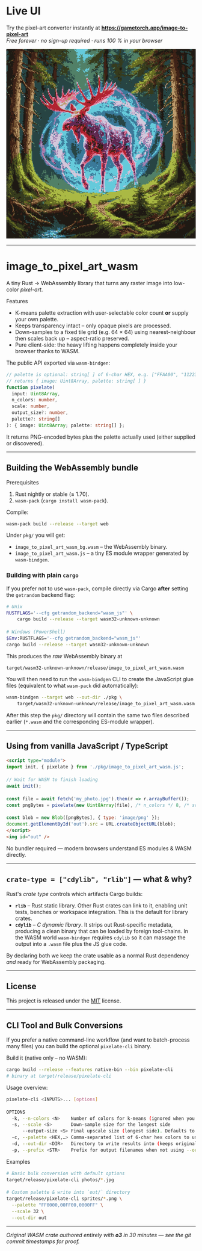# Live UI

Try the pixel-art converter instantly at **https://gametorch.app/image-to-pixel-art**  
*Free forever · no sign-up required · runs 100 % in your browser*

![Spirit Moose](spirit_moose.png)

---

# image_to_pixel_art_wasm

A tiny Rust → WebAssembly library that turns any raster image into low-color *pixel-art*.

Features
- K-means palette extraction with user-selectable color count **or** supply your own palette.
- Keeps transparency intact – only opaque pixels are processed.
- Down-samples to a fixed tile grid (e.g. 64 × 64) using nearest-neighbour then scales back up – aspect-ratio preserved.
- Pure client-side: the heavy lifting happens completely inside your browser thanks to WASM.

The public API exported via `wasm-bindgen`:
```ts
// palette is optional: string[ ] of 6-char HEX, e.g. ["FFAA00", "112233"]
// returns { image: Uint8Array, palette: string[ ] }
function pixelate(
  input: Uint8Array,
  n_colors: number,
  scale: number,
  output_size?: number,
  palette?: string[]
): { image: Uint8Array; palette: string[] };
```
It returns PNG-encoded bytes plus the palette actually used (either supplied or discovered).

---

## Building the WebAssembly bundle

Prerequisites
1. Rust nightly or stable (≥ 1.70).
2. `wasm-pack` (`cargo install wasm-pack`).

Compile:
```bash
wasm-pack build --release --target web
```
Under `pkg/` you will get:
* `image_to_pixel_art_wasm_bg.wasm` – the WebAssembly binary.
* `image_to_pixel_art_wasm.js` – a tiny ES module wrapper generated by `wasm-bindgen`.

### Building with plain `cargo`

If you prefer not to use `wasm-pack`, compile directly via Cargo **after** setting
the `getrandom` backend flag:

```bash
# Unix
RUSTFLAGS='--cfg getrandom_backend="wasm_js"' \
    cargo build --release --target wasm32-unknown-unknown

# Windows (PowerShell)
$Env:RUSTFLAGS='--cfg getrandom_backend="wasm_js"'
cargo build --release --target wasm32-unknown-unknown
```

This produces the *raw* WebAssembly binary at

```
target/wasm32-unknown-unknown/release/image_to_pixel_art_wasm.wasm
```

You will then need to run the `wasm-bindgen` CLI to create the JavaScript glue
files (equivalent to what `wasm-pack` did automatically):

```bash
wasm-bindgen --target web --out-dir ./pkg \
    target/wasm32-unknown-unknown/release/image_to_pixel_art_wasm.wasm
```
After this step the `pkg/` directory will contain the same two files described
earlier (`*.wasm` and the corresponding ES-module wrapper).

---

## Using from vanilla JavaScript / TypeScript

```html
<script type="module">
import init, { pixelate } from './pkg/image_to_pixel_art_wasm.js';

// Wait for WASM to finish loading
await init();

const file = await fetch('my_photo.jpg').then(r => r.arrayBuffer());
const pngBytes = pixelate(new Uint8Array(file), /* n_colors */ 8, /* scale */ 64);

const blob = new Blob([pngBytes], { type: 'image/png' });
document.getElementById('out').src = URL.createObjectURL(blob);
</script>
<img id="out" />
```
No bundler required — modern browsers understand ES modules & WASM directly.

---

## `crate-type = ["cdylib", "rlib"]` — what & why?

Rust's *crate type* controls which artifacts Cargo builds:

* **`rlib`** – Rust static library. Other Rust crates can link to it, enabling unit tests, benches or workspace integration. This is the default for library crates.
* **`cdylib`** – *C dynamic library*. It strips out Rust-specific metadata, producing a clean binary that can be loaded by foreign tool-chains. In the WASM world `wasm-bindgen` requires `cdylib` so it can massage the output into a `.wasm` file plus the JS glue code.

By declaring both we keep the crate usable as a normal Rust dependency *and* ready for WebAssembly packaging.

---

## License

This project is released under the [MIT](LICENSE) license. 

---

## CLI Tool and Bulk Conversions

If you prefer a native command-line workflow (and want to batch-process many files) you can build the optional `pixelate-cli` binary.

Build it (native only – no WASM):
```bash
cargo build --release --features native-bin --bin pixelate-cli
# binary at target/release/pixelate-cli
```

Usage overview:
```bash
pixelate-cli <INPUTS>... [options]

OPTIONS
  -k, --n-colors <N>    Number of colors for k-means (ignored when you supply a palette) [default: 8]
  -s, --scale <S>       Down-sample size for the longest side            [default: 64]
      --output-size <S> Final upscale size (longest side). Defaults to the original dimensions.
  -c, --palette <HEX,…> Comma-separated list of 6-char hex colors to use instead of running k-means.
  -d, --out-dir <DIR>   Directory to write results into (keeps original stems).
  -p, --prefix <STR>    Prefix for output filenames when not using --out-dir  [default: pixelated_]
```

Examples
```bash
# Basic bulk conversion with default options
target/release/pixelate-cli photos/*.jpg

# Custom palette & write into `out/` directory
target/release/pixelate-cli sprites/*.png \
  --palette "FF0000,00FF00,0000FF" \
  --scale 32 \
  --out-dir out
```

---

*Original WASM crate authored entirely with **o3** in 30 minutes — see the git commit timestamps for proof.*
